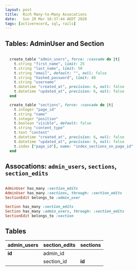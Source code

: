 ```yaml
---
layout: post
title:  Rich Many-to-Many Assocations
date:   Sun 29 Mar 16:37:44 AEDT 2020
tags: [activerecord, sql, rails]
---
```

## Tables: AdminUser and Section

```ruby

  create_table "admin_users", force: :cascade do |t|
    t.string "first_name", limit: 25
    t.string "last_name", limit: 50
    t.string "email", default: "", null: false
    t.string "hashed_password", limit: 40
    t.string "username"
    t.datetime "created_at", precision: 6, null: false
    t.datetime "updated_at", precision: 6, null: false
  end

  create_table "sections", force: :cascade do |t|
    t.integer "page_id"
    t.string "name"
    t.integer "position"
    t.boolean "visible", default: false
    t.string "content_type"
    t.text "content"
    t.datetime "created_at", precision: 6, null: false
    t.datetime "updated_at", precision: 6, null: false
    t.index ["page_id"], name: "index_sections_on_page_id"
  end

```

## Assocations: `admin_users`, `sections`, `section_edits`

```ruby

AdminUser has_many :section_edits
AdminUser has_many :sections, through: :section_edits
SectionEdit belongs_to :admin_user

Section has_many :section_edits
Section has_many :admin_users, through: :section_edits
SectionEdit belongs_to :section

```

## Tables

| admin_users | section_edits | sections |
|-------------|---------------|----------|
| **id**      | admin_id      |          |
|             | section_id    | **id**   |

